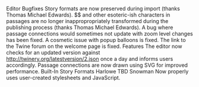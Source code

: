 Editor
Bugfixes
Story formats are now preserved during import (thanks Thomas Michael Edwards).
$$ and other esoteric-ish characters in passages are no longer inappropropriately transformed during the publishing process (thanks Thomas Michael Edwards).
A bug where passage connections would sometimes not update with zoom level changes has been fixed.
A cosmetic issue with popup balloons is fixed.
The link to the Twine forum on the welcome page is fixed.
Features
The editor now checks for an updated version against http://twinery.org/latestversion/2.json once a day and informs users accordingly.
Passage connections are now drawn using SVG for improved performance.
Built-In Story Formats
Harlowe
TBD
Snowman
Now properly uses user-created stylesheets and JavaScript.